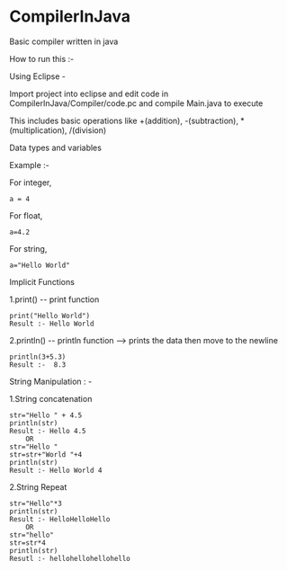 # CompilerInJava
Basic compiler written in java

How to run this :-

Using Eclipse -

Import project into eclipse and edit code in CompilerInJava/Compiler/code.pc and compile Main.java to execute 

This includes basic operations like +(addition), -(subtraction), *(multiplication), /(division)

Data types and variables 

Example :-

For integer, 
	
	a = 4

For float, 
	
	a=4.2
  
For string, 
	
	a="Hello World"
  
Implicit Functions

1.print()  -- print function
  	
  	print("Hello World")
  	Result :- Hello World
  
2.println() -- println function --> prints the data then move to the newline
  	
  	println(3+5.3)
  	Result :-  8.3
  
String Manipulation : -

1.String concatenation
  	
  	str="Hello " + 4.5
  	println(str)
  	Result :- Hello 4.5
        OR
  	str="Hello "
  	str=str+"World "+4
  	println(str)
  	Result :- Hello World 4
  
2.String Repeat
  	
  	str="Hello"*3
  	println(str)
  	Result :- HelloHelloHello
        OR
  	str="hello"
  	str=str*4
  	println(str)
  	Resutl :- hellohellohellohello
